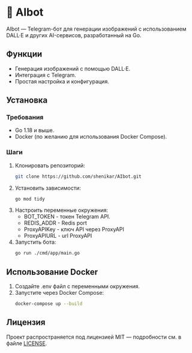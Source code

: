 # :bust_in_silhouette: AIbot

AIbot — Telegram-бот для генерации изображений с использованием DALL·E и других AI-сервисов, разработанный на Go.

## Функции

- Генерация изображений с помощью DALL·E.
- Интеграция с Telegram.
- Простая настройка и конфигурация.

## Установка

### Требования

- Go 1.18 и выше.
- Docker (по желанию для использования Docker Compose).

### Шаги

1. Клонировать репозиторий:
   ```bash
   git clone https://github.com/shenikar/AIbot.git
2. Установить зависимости:
    ```bash
    go mod tidy
    ```
3. Настроить переменные окружения:
    - BOT_TOKEN -  токен Telegram API.
    - REDIS_ADDR - Redis port
    - ProxyAPIKey -  ключ API через ProxyAPI
    - ProxyAPIURL - url ProxyAPI
4. Запустить бота:
    ```bash
    go run ./cmd/app/main.go
    ```

## Использование Docker

1. Создайте .env файл с переменными окружения.
2. Запустите через Docker Compose:
    ```bash
    docker-compose up --build
    ```
## Лицензия
   Проект распространяется под лицензией MIT — подробности см. в файле [LICENSE](LICENSE).

